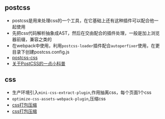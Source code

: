 ## postcss
* postcss是用来处理css的一个工具，在它基础上还有这种插件可以配合他一起使用
* 先把css代码解析抽象成AST，然后在交由配合的插件处理，一般是加上浏览器前缀，兼容之类的
* 在webpack中使用，利用`postcss-loader`插件配合`autoperfixer`使用，在更目录下创建postcss.config.js
* [postcss-css](https://www.ibm.com/developerworks/cn/web/1604-postcss-css/index.html)
* [关于PostCSS的一点小科普](https://juejin.im/post/5a31ef8f6fb9a0450b6666a0)

## css
* 生产环境引入`mini-css-extract-plugin`,作用抽离css，每个页面1个css
* `optimize-css-assets-webpack-plugin`,压缩css
* [css打包压缩](https://blog.csdn.net/lsvtogergo/article/details/84959009)
* [css打包压缩](https://zhuanlan.zhihu.com/p/37251575)